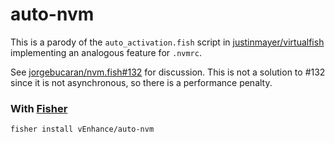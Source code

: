# auto-nvm

This is a parody of the `auto_activation.fish` script in [justinmayer/virtualfish][link]
implementing an analogous feature for `.nvmrc`.

See [jorgebucaran/nvm.fish#132][issue] for discussion. This is not a solution to #132 since it is not asynchronous, so there is a performance penalty.

[link]: https://github.com/justinmayer/virtualfish/blob/main/virtualfish/auto_activation.fish
[issue]: https://github.com/jorgebucaran/nvm.fish/issues/132

### With [Fisher](https://github.com/jorgebucaran/fisher/)

```console
fisher install vEnhance/auto-nvm
```
